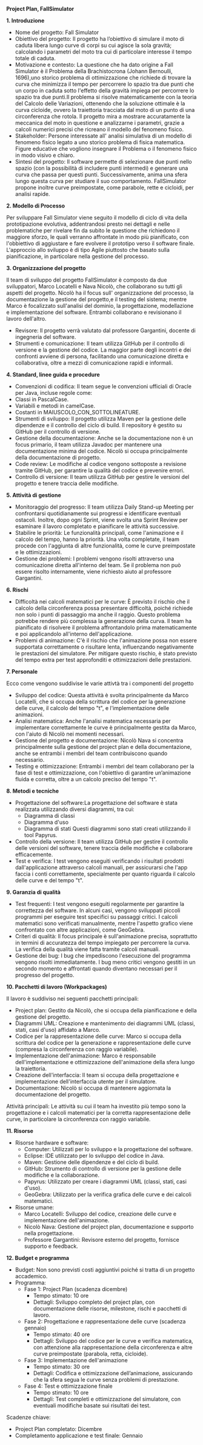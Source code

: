 ﻿**Project Plan, FallSimulator**

**1. Introduzione**

- Nome del progetto: Fall Simulator
- Obiettivo del progetto: Il progetto ha l’obiettivo di simulare il moto di caduta libera lungo curve di corpi su cui agisce la sola gravità; calcolando i parametri del moto tra cui di particolare interesse il tempo totale di caduta.
- Motivazione e contesto: La questione che ha dato origine a Fall Simulator è il Problema della Brachistocrona (Johann Bernoulli, 1696),uno storico problema di ottimizzazione che richiede di trovare la curva che minimizza il tempo per percorrere lo spazio tra due punti che un corpo in caduta sotto l'effetto della gravità impiega per percorrere lo spazio tra due punti.Il problema si risolve matematicamente con la teoria del Calcolo delle Variazioni, ottenendo che la soluzione ottimale è la curva cicloide, ovvero la traiettoria tracciata dal moto di un punto di una circonferenza che rotola. Il progetto mira a mostrare accuratamente la meccanica del moto in questione e analizzarne i parametri, grazie a calcoli numerici precisi che ricreano il modello del fenomeno fisico. 
- Stakeholder: Persone interessate all' analisi simulativa di un modello di fenomeno fisico legato a uno storico problema di fisica matematica. Figure educative che vogliono insegnare il Problema o il fenomeno fisico in modo visivo e chiaro. 
- Sintesi del progetto: Il software permette di selezionare due punti nello spazio (con la possibilità di includere punti intermedi) e generare una curva che passa per questi punti. Successivamente, anima una sfera lungo questa curva per studiare il suo comportamento. FallSimulator propone inoltre curve preimpostate, come parabole, rette e cicloidi, per analisi rapide.

**2. Modello di Processo**

Per sviluppare Fall Simulator viene seguito il modello di ciclo di vita della prototipazione evolutiva, addentrandosi presto nei dettagli e nelle problematiche per rivelare fin da subito le questione che richiedono il maggiore sforzo, le quali verranno affrontate in modo più pianificato, con l'obbiettivo di aggiustare e fare evolvere il prototipo verso il software finale. L'approccio allo sviluppo è di tipo Agile piuttosto che basato sulla pianificazione, in particolare nella gestione del processo. 

**3. Organizzazione del progetto**

Il team di sviluppo del progetto FallSimulator è composto da due sviluppatori, Marco Locatelli e Nava Nicolò, che collaborano su tutti gli aspetti del progetto. Nicolò ha il focus sull' organizzazione del processo, la documentazione la gestione del progetto,e il testing del sistema; mentre Marco è focalizzato sull'analisi del dominio, la progettazione, modellazione e implementazione del software. Entrambi collaborano e revisionano il lavoro dell'altro.

- Revisore: Il progetto verrà valutato dal professore Gargantini, docente di ingegneria del software.
- Strumenti e comunicazione: Il team utilizza GitHub per il controllo di versione e la gestione del codice. La maggior parte degli incontri e dei confronti avviene di persona, facilitando una comunicazione diretta e collaborativa, oltre a mezzi di comunicazione rapidi e informali.

**4. Standard, linee guida e procedure**

- Convenzioni di codifica: Il team segue le convenzioni ufficiali di Oracle per Java, incluse regole come:
- Classi in PascalCase.
- Variabili e metodi in camelCase.
- Costanti in MAIUSCOLO\_CON\_SOTTOLINEATURE.
- Strumenti di sviluppo: Il progetto utilizza Maven per la gestione delle dipendenze e il controllo del ciclo di build. Il repository è gestito su GitHub per il controllo di versione.
- Gestione della documentazione: Anche se la documentazione non è un focus primario, il team utilizza Javadoc per mantenere una documentazione minima del codice. Nicolò si occupa principalmente della documentazione di progetto.
- Code review: Le modifiche al codice vengono sottoposte a revisione tramite GitHub, per garantire la qualità del codice e prevenire errori.
- Controllo di versione: Il team utilizza GitHub per gestire le versioni del progetto e tenere traccia delle modifiche.

**5. Attività di gestione**

- Monitoraggio del progresso: Il team utilizza Daily Stand-up Meeting per confrontarsi quotidianamente sui progressi e identificare eventuali ostacoli. Inoltre, dopo ogni Sprint, viene svolta una Sprint Review per esaminare il lavoro completato e pianificare le attività successive.
- Stabilire le priorità: Le funzionalità principali, come l'animazione e il calcolo del tempo, hanno la priorità. Una volta completate, il team procede con l'aggiunta di altre funzionalità, come le curve preimpostate e le ottimizzazioni.
- Gestione dei problemi: I problemi vengono risolti attraverso una comunicazione diretta all'interno del team. Se il problema non può essere risolto internamente, viene richiesto aiuto al professore Gargantini.

**6. Rischi**

- Difficoltà nei calcoli matematici per le curve: È previsto il rischio che il calcolo della circonferenza possa presentare difficoltà, poiché richiede non solo i punti di passaggio ma anche il raggio. Questo problema potrebbe rendere più complessa la generazione della curva. Il team ha pianificato di risolvere il problema affrontandolo prima matematicamente e poi applicandolo all'interno dell'applicazione.
- Problemi di animazione: C'è il rischio che l'animazione possa non essere supportata correttamente o risultare lenta, influenzando negativamente le prestazioni del simulatore. Per mitigare questo rischio, è stato previsto del tempo extra per test approfonditi e ottimizzazioni delle prestazioni.

<a name="_toc184575194"></a>**7. Personale**

Ecco come vengono suddivise le varie attivtà tra i componenti del progetto
- Sviluppo del codice: Questa attività è svolta principalmente da Marco Locatelli, che si occupa della scrittura del codice per la generazione delle curve, il calcolo del tempo "t", e l'implementazione delle animazioni.
- Analisi matematica: Anche l'analisi matematica necessaria per implementare correttamente le curve è principalmente gestita da Marco, con l'aiuto di Nicolò nei momenti necessari.
- Gestione del progetto e documentazione: Nicolò Nava si concentra principalmente sulla gestione del project plan e della documentazione, anche se entrambi i membri del team contribuiscono quando necessario.
- Testing e ottimizzazione: Entrambi i membri del team collaborano per la fase di test e ottimizzazione, con l'obiettivo di garantire un’animazione fluida e corretta, oltre a un calcolo preciso del tempo "t".

<a name="_toc184575195"></a>**8. Metodi e tecniche**

- Progettazione del software:La progettazione del software è stata realizzata utilizzando diversi diagrammi, tra cui:
  - Diagramma di classi
  - Diagramma d'uso
  - Diagramma di stati
    Questi diagrammi sono stati creati utilizzando il tool Papyrus.
- Controllo della versione: Il team utilizza GitHub per gestire il controllo delle versioni del software, tenere traccia delle modifiche e collaborare efficacemente.
- Test e verifica: I test vengono eseguiti verificando i risultati prodotti dall'applicazione attraverso calcoli manuali, per assicurarsi che l'app faccia i conti correttamente, specialmente per quanto riguarda il calcolo delle curve e del tempo "t".

<a name="_toc184575196"></a>**9. Garanzia di qualità**

- Test frequenti: I test vengono eseguiti regolarmente per garantire la correttezza del software. In alcuni casi, vengono sviluppati piccoli programmi per eseguire test specifici su passaggi critici. I calcoli matematici sono verificati manualmente, mentre l'aspetto grafico viene confrontato con altre applicazioni, come GeoGebra.
- Criteri di qualità: Il focus principale è sull'animazione precisa, soprattutto in termini di accuratezza del tempo impiegato per percorrere la curva. La verifica della qualità viene fatta tramite calcoli manuali.
- Gestione dei bug: I bug che impediscono l'esecuzione del programma vengono risolti immediatamente. I bug meno critici vengono gestiti in un secondo momento e affrontati quando diventano necessari per il progresso del progetto.

<a name="_toc184575197"></a>**10. Pacchetti di lavoro (Workpackages)**

Il lavoro è suddiviso nei seguenti pacchetti principali:

- Project plan: Gestito da Nicolò, che si occupa della pianificazione e della gestione del progetto.
- Diagrammi UML: Creazione e mantenimento dei diagrammi UML (classi, stati, casi d'uso) affidato a Marco.
- Codice per la rappresentazione delle curve: Marco si occupa della scrittura del codice per la generazione e rappresentazione delle curve (compresa la circonferenza con raggio variabile).
- Implementazione dell'animazione: Marco è responsabile dell'implementazione e ottimizzazione dell'animazione della sfera lungo la traiettoria.
- Creazione dell'interfaccia: Il team si occupa della progettazione e implementazione dell'interfaccia utente per il simulatore.
- Documentazione: Nicolò si occupa di mantenere aggiornata la documentazione del progetto.

Attività principali: Le attività su cui il team ha investito più tempo sono la progettazione e i calcoli matematici per la corretta rappresentazione delle curve, in particolare la circonferenza con raggio variabile.

<a name="_toc184575198"></a>**11. Risorse**

- Risorse hardware e software:
  - Computer: Utilizzati per lo sviluppo e la progettazione del software.
  - Eclipse: IDE utilizzato per lo sviluppo del codice in Java.
  - Maven: Gestione delle dipendenze e del ciclo di build.
  - GitHub: Strumento di controllo di versione per la gestione delle modifiche e la collaborazione.
  - Papyrus: Utilizzato per creare i diagrammi UML (classi, stati, casi d'uso).
  - GeoGebra: Utilizzato per la verifica grafica delle curve e dei calcoli matematici.
- Risorse umane:
  - Marco Locatelli: Sviluppo del codice, creazione delle curve e implementazione dell'animazione.
  - Nicolò Nava: Gestione del project plan, documentazione e supporto nella progettazione.
  - Professore Gargantini: Revisore esterno del progetto, fornisce supporto e feedback.

<a name="_toc184575199"></a>**12. Budget e programma**

- Budget:
  Non sono previsti costi aggiuntivi poiché si tratta di un progetto accademico.
- Programma:
  - Fase 1: Project Plan (scadenza dicembre)
    - Tempo stimato: 10 ore
    - Dettagli: Sviluppo completo del project plan, con documentazione delle risorse, milestone, rischi e pacchetti di lavoro.
  - Fase 2: Progettazione e rappresentazione delle curve (scadenza gennaio)
    - Tempo stimato: 40 ore
    - Dettagli: Sviluppo del codice per le curve e verifica matematica, con attenzione alla rappresentazione della circonferenza e altre curve preimpostate (parabola, retta, cicloide).
  - Fase 3: Implementazione dell'animazione
    - Tempo stimato: 30 ore
    - Dettagli: Codifica e ottimizzazione dell’animazione, assicurando che la sfera segua le curve senza problemi di prestazione.
  - Fase 4: Test e ottimizzazione finale
    - Tempo stimato: 10 ore
    - Dettagli: Test completi e ottimizzazione del simulatore, con eventuali modifiche basate sui risultati dei test.

Scadenze chiave:

- Project Plan completato: Dicembre
- Completamento applicazione e test finale: Gennaio






